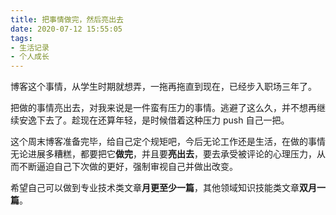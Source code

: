 ```yaml
---
title: 把事情做完，然后亮出去
date: 2020-07-12 15:55:05
tags: 
- 生活记录
- 个人成长
---
```


博客这个事情，从学生时期就想弄，一拖再拖直到现在，已经步入职场三年了。

<!-- 刚好最近这段时间空闲下来，认真想了下自己为什么会在这件事上拖延这么久？我在逃避什么呢？我所担心的点是真实存在的问题吗？这样反复追问下去，我想我找到了一些答案。 -->

把做的事情亮出去，对我来说是一件蛮有压力的事情。逃避了这么久，并不想再继续安逸下去了。趁现在还算年轻，是时候借着这种压力 push 自己一把。

这个周末博客准备完毕，给自己定个规矩吧，今后无论工作还是生活，在做的事情无论进展多糟糕，都要把它**做完**，并且要**亮出去**，要去承受被评论的心理压力，从而不断逼迫自己下次做的更好，强制审视自己并做出改变。

希望自己可以做到专业技术类文章**月更至少一篇**，其他领域知识技能类文章**双月一篇**。